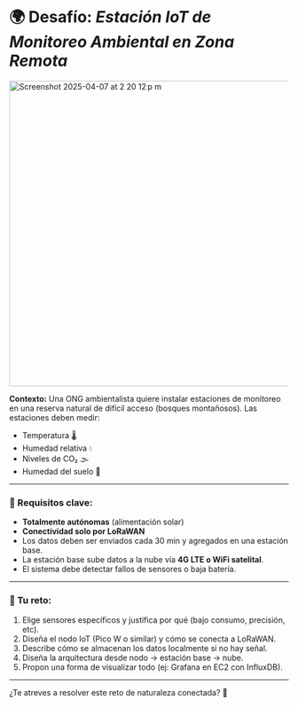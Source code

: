 
# 🌍 Desafío: *Estación IoT de Monitoreo Ambiental en Zona Remota*

<img width="551" alt="Screenshot 2025-04-07 at 2 20 12 p m" src="https://github.com/user-attachments/assets/6bb7ab15-1199-4869-810a-ccd4fc0c7f37" />

**Contexto:**
Una ONG ambientalista quiere instalar estaciones de monitoreo en una reserva natural de difícil acceso (bosques montañosos). Las estaciones deben medir:

- Temperatura 🌡️  
- Humedad relativa 💧  
- Niveles de CO₂ 🌫️  
- Humedad del suelo 🌱  

---

### 🎯 Requisitos clave:
- **Totalmente autónomas** (alimentación solar)
- **Conectividad solo por LoRaWAN**
- Los datos deben ser enviados cada 30 min y agregados en una estación base.
- La estación base sube datos a la nube vía **4G LTE o WiFi satelital**.
- El sistema debe detectar fallos de sensores o baja batería.

---

### 🧩 Tu reto:
1. Elige sensores específicos y justifica por qué (bajo consumo, precisión, etc).
2. Diseña el nodo IoT (Pico W o similar) y cómo se conecta a LoRaWAN.
3. Describe cómo se almacenan los datos localmente si no hay señal.
4. Diseña la arquitectura desde nodo → estación base → nube.
5. Propon una forma de visualizar todo (ej: Grafana en EC2 con InfluxDB).

---

¿Te atreves a resolver este reto de naturaleza conectada? 🌿  
